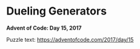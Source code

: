 # Dueling Generators

**Advent of Code: Day 15, 2017**

Puzzle text: https://adventofcode.com/2017/day/15
